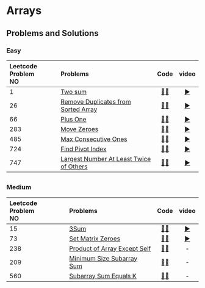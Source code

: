 # Arrays 


## Problems and Solutions

### Easy

| Leetcode Problem<br>NO 	| Problems 	| Code 	| video 	|
|:---	|:---	|:---:	|:---:	|
| 1 	| [Two sum](https://leetcode.com/problems/two-sum) 	| [👨‍💻](https://github.com/vikram6342/DSA/blob/main/arrays/TwoSum.py) 	| [▶️](https://youtu.be/FVA-p_Jd4MM)	|
| 26 	| [Remove Duplicates from Sorted Array](https://leetcode.com/problems/remove-duplicates-from-sorted-array) 	| [👨‍💻](https://github.com/vikram6342/DSA/blob/main/arrays/RemoveDuplicates.py) 	| [▶️](https://youtu.be/aYeV5I5K9yo) 	|
| 66 	| [Plus One](https://leetcode.com/problems/plus-one) 	| [👨‍💻](https://github.com/vikram6342/DSA/blob/main/arrays/plsOne.py) 	| [▶️](https://youtu.be/MBxHuZOl-Bc) 	|
| 283 	| [Move Zeroes](https://leetcode.com/problems/move-zeroes) 	| [👨‍💻](https://github.com/vikram6342/DSA/blob/main/arrays/moveZeros.py) 	| [▶️](https://youtu.be/9e6alcc8-_Y) 	|
| 485 	| [Max Consecutive Ones](https://leetcode.com/problems/max-consecutive-ones) 	| [👨‍💻](https://github.com/vikram6342/DSA/blob/main/arrays/maxConsecutiveOnes.py) 	| [▶️](https://youtu.be/yGmsQPYiINQ) 	|
| 724 	| [Find Pivot Index](https://leetcode.com/problems/find-pivot-index) 	| [👨‍💻](https://github.com/vikram6342/DSA/blob/main/arrays/pivot.py) 	| [▶️](https://youtu.be/yGmsQPYiINQ) 	|
| 747 	| [Largest Number At Least Twice of Others](https://leetcode.com/problems/largest-number-at-least-twice-of-others/description/) 	| [👨‍💻](https://github.com/vikram6342/DSA/blob/main/arrays/leat.py) 	| [▶️](https://youtu.be/spa6UvPXEMU) 	|


##
### Medium

| Leetcode Problem<br>NO 	| Problems 	| Code 	| video 	|
|:---	|:---	|:---:	|:---:	|
| 15 	| [3Sum](https://leetcode.com/problems/3sum/description/) 	| [👨‍💻](https://github.com/vikram6342/DSA/blob/main/arrays/threeSum.py) 	| [▶️](https://youtu.be/FItFklcuZAI)	|
| 73 	| [Set Matrix Zeroes ](https://leetcode.com/problems/set-matrix-zeroes/description/) 	| [👨‍💻](https://github.com/vikram6342/DSA/blob/main/arrays/setMatrixZeroes.py) 	| [▶️](https://youtu.be/ee3e9XNQkYQ)	|
| 238 	| [Product of Array Except Self](https://leetcode.com/problems/product-of-array-except-self/description/) 	| [👨‍💻](https://github.com/vikram6342/DSA/blob/main/arrays/productExceptSelf.py) 	| -	|
| 209 	| [Minimum Size Subarray Sum ](https://leetcode.com/problems/minimum-size-subarray-sum/description/) 	| [👨‍💻](https://github.com/vikram6342/DSA/blob/main/arrays/minSubArrayLen.py) 	| -	|
| 560 	| [Subarray Sum Equals K ](https://leetcode.com/problems/subarray-sum-equals-k/description/) 	| [👨‍💻](https://github.com/vikram6342/DSA/blob/main/arrays/subArraySumK.py) 	| -	|
